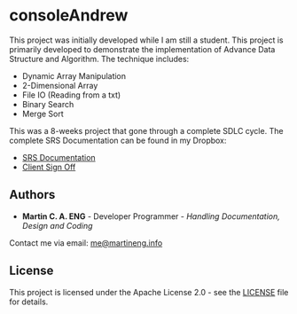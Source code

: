  # consoleAndrew
 
 This project was initially developed while I am still a student. This project is primarily developed to demonstrate the implementation of Advance Data Structure and Algorithm. The technique includes:

 * Dynamic Array Manipulation
 * 2-Dimensional Array
 * File IO (Reading from a txt)
 * Binary Search
 * Merge Sort

 This was a 8-weeks project that gone through a complete SDLC cycle. The complete SRS Documentation can be found in my Dropbox:

 * [SRS Documentation](https://www.dropbox.com/s/87ci5agxi3waa6g/SRS%20ConsoleAndrew.pdf?dl=0)
 * [Client Sign Off](https://www.dropbox.com/s/wuh3mjqg4w9qdt9/andrew%20sign%20off%201.0.pdf?dl=0)

 ## Authors

 * **Martin C. A. ENG** - Developer Programmer - *Handling Documentation, Design and Coding*

 Contact me via email: me@martineng.info

 ## License

 This project is licensed under the Apache License 2.0 - see the [LICENSE](LICENSE) file for details.